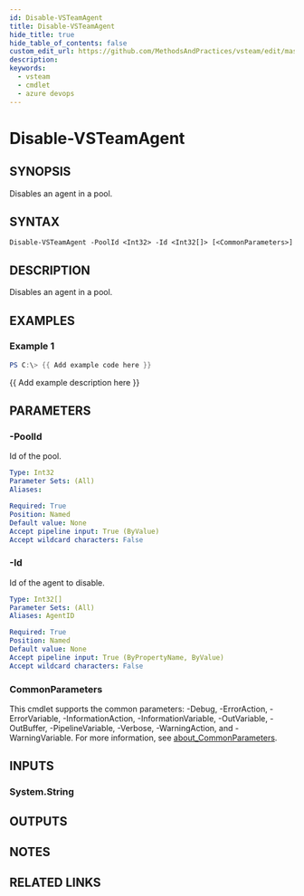 ```yaml
---
id: Disable-VSTeamAgent
title: Disable-VSTeamAgent
hide_title: true
hide_table_of_contents: false
custom_edit_url: https://github.com/MethodsAndPractices/vsteam/edit/master/.docs/Disable-VSTeamAgent.md
description: 
keywords:
  - vsteam
  - cmdlet
  - azure devops
---
```


# Disable-VSTeamAgent

## SYNOPSIS
Disables an agent in a pool.

## SYNTAX

```
Disable-VSTeamAgent -PoolId <Int32> -Id <Int32[]> [<CommonParameters>]
```

## DESCRIPTION
Disables an agent in a pool.

## EXAMPLES

### Example 1
```powershell
PS C:\> {{ Add example code here }}
```

{{ Add example description here }}

## PARAMETERS

### -PoolId
Id of the pool.

```yaml
Type: Int32
Parameter Sets: (All)
Aliases:

Required: True
Position: Named
Default value: None
Accept pipeline input: True (ByValue)
Accept wildcard characters: False
```

### -Id
Id of the agent to disable.

```yaml
Type: Int32[]
Parameter Sets: (All)
Aliases: AgentID

Required: True
Position: Named
Default value: None
Accept pipeline input: True (ByPropertyName, ByValue)
Accept wildcard characters: False
```

### CommonParameters
This cmdlet supports the common parameters: -Debug, -ErrorAction, -ErrorVariable, -InformationAction, -InformationVariable, -OutVariable, -OutBuffer, -PipelineVariable, -Verbose, -WarningAction, and -WarningVariable. For more information, see [about_CommonParameters](http://go.microsoft.com/fwlink/?LinkID=113216).

## INPUTS

### System.String
## OUTPUTS

## NOTES

## RELATED LINKS

